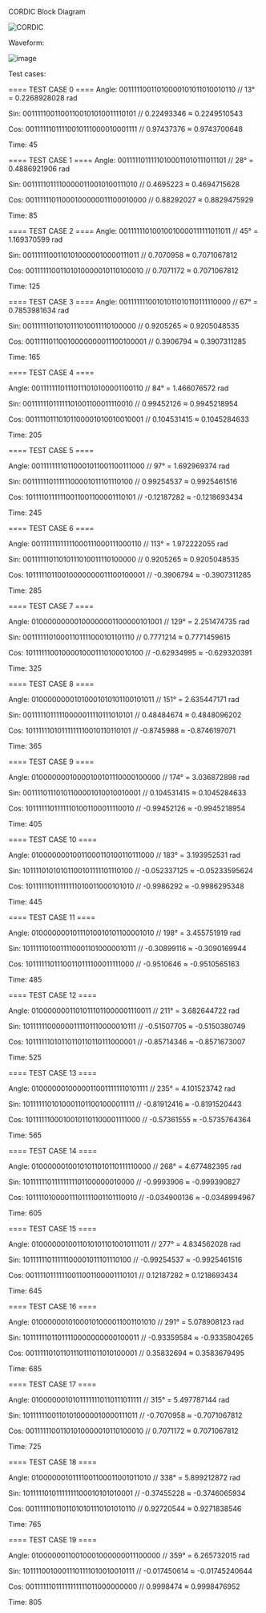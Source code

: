 CORDIC Block Diagram

![CORDIC](https://github.com/user-attachments/assets/bc674ee4-bf8f-4e39-9f3e-87fb9b07c1b2)

Waveform:

![image](https://github.com/user-attachments/assets/206a453a-a008-45b7-8278-cc5c98f5e297)

Test cases:

==== TEST CASE 0 ====
Angle: 00111110011010000101011010010110  // 13° = 0.2268928028 rad

Sin: 00111110011001100101010011110101    // 0.22493346 ≈ 0.2249510543

Cos: 00111111011110010111000010001111    // 0.97437376 ≈ 0.9743700648

Time: 45

==== TEST CASE 1 ====
Angle: 00111110111110100011010111011101  // 28° = 0.4886921906 rad

Sin: 00111110111100000110010100111010    // 0.4695223 ≈ 0.4694715628

Cos: 00111111011000100000011100010000    // 0.88292027 ≈ 0.8829475929

Time: 85

==== TEST CASE 2 ====
Angle: 00111111010010010000111111011011  // 45° = 1.169370599 rad

Sin: 00111111001101010000010000111011    // 0.7070958 ≈ 0.7071067812

Cos: 00111111001101010000010110100010    // 0.7071172 ≈ 0.7071067812

Time: 125

==== TEST CASE 3 ====
Angle: 00111111100101011010110111110000  // 67° = 0.7853981634 rad

Sin: 00111111011010111010011110100000    // 0.9205265 ≈ 0.9205048535

Cos: 00111110110010000000011100100001    // 0.3906794 ≈ 0.3907311285

Time: 165

==== TEST CASE 4 ====

Angle: 00111111101110111010100001100110  // 84° = 1.466076572 rad

Sin: 00111111011111101001100011110010    // 0.99452126 ≈ 0.9945218954

Cos: 00111101110101100001010010010001    // 0.104531415 ≈ 0.1045284633

Time: 205

==== TEST CASE 5 ====

Angle: 00111111110110001011001100111000  // 97° = 1.692969374 rad

Sin: 00111111011111100001011101110100    // 0.99254537 ≈ 0.9925461516

Cos: 10111101111110011001100001110101    // -0.12187282 ≈ -0.1218693434

Time: 245

==== TEST CASE 6 ====

Angle: 00111111111111000111000111000110  // 113° = 1.972222055 rad

Sin: 00111111011010111010011110100000    // 0.9205265 ≈ 0.9205048535

Cos: 10111110110010000000011100100001    // -0.3906794 ≈ -0.3907311285

Time: 285

==== TEST CASE 7 ====

Angle: 01000000000100000001100000101001  // 129° = 2.251474735 rad

Sin: 00111111010001101111000101101110    // 0.7771214 ≈ 0.7771459615

Cos: 10111111001000010001110100010100    // -0.62934995 ≈ -0.629320391

Time: 325

==== TEST CASE 8 ====

Angle: 01000000001010001010101100101011  // 151° = 2.635447171 rad

Sin: 00111110111110000011110111010101    // 0.48484674 ≈ 0.4848096202

Cos: 10111111010111111110010110110101    // -0.8745988 ≈ -0.8746197071

Time: 365

==== TEST CASE 9 ====

Angle: 01000000010000100101110000100000  // 174° = 3.036872898 rad

Sin: 00111101110101100001010010010001    // 0.104531415 ≈ 0.1045284633

Cos: 10111111011111101001100011110010    // -0.99452126 ≈ -0.9945218954

Time: 405

==== TEST CASE 10 ====

Angle: 01000000010011000110100110111000  // 183° = 3.193952531 rad

Sin: 10111101010101100101111101110100    // -0.052337125 ≈ -0.05233595624

Cos: 10111111011111111010011000101010    // -0.9986292 ≈ -0.9986295348

Time: 445

==== TEST CASE 11 ====

Angle: 01000000010111010010101100001010  // 198° = 3.455751919 rad

Sin: 10111110100111100011010000010111    // -0.30899116 ≈ -0.3090169944

Cos: 10111111011100110111100011111000    // -0.9510646 ≈ -0.9510565163

Time: 485

==== TEST CASE 12 ====

Angle: 01000000011010111011000001110011  // 211° = 3.682644722 rad

Sin: 10111111000000111101110000010111    // -0.51507705 ≈ -0.5150380749

Cos: 10111111010110110110110111000001    // -0.85714346 ≈ -0.8571673007

Time: 525

==== TEST CASE 13 ====

Angle: 01000000100000110011111110101111  // 235° = 4.101523742 rad

Sin: 10111111010100011011001000011111    // -0.81912416 ≈ -0.8191520443

Cos: 10111111000100101101100001111000    // -0.57361555 ≈ -0.5735764364

Time: 565

==== TEST CASE 14 ====

Angle: 01000000100101011010110111110000  // 268° = 4.677482395 rad

Sin: 10111111011111111101100000010000    // -0.9993906 ≈ -0.999390827

Cos: 10111101000011101111001101110010    // -0.034900136 ≈ -0.0348994967

Time: 605


==== TEST CASE 15 ====

Angle: 01000000100110101011010010111011  // 277° = 4.834562028 rad

Sin: 10111111011111100001011101110100    // -0.99254537 ≈ -0.9925461516

Cos: 00111101111110011001100001110101    // 0.12187282 ≈ 0.1218693434

Time: 645

==== TEST CASE 16 ====

Angle: 01000000101000101000011001101010  // 291° = 5.078908123 rad

Sin: 10111111011011110000000000100011    // -0.93359584 ≈ -0.9335804265

Cos: 00111110101101110111011010100001    // 0.35832694 ≈ 0.3583679495

Time: 685

==== TEST CASE 17 ====

Angle: 01000000101011111110110111011111  // 315° = 5.497787144 rad

Sin: 10111111001101010000010000111011    // -0.7070958 ≈ -0.7071067812

Cos: 00111111001101010000010110100010    // 0.7071172 ≈ 0.7071067812

Time: 725

==== TEST CASE 18 ====

Angle: 01000000101111001100011001011010  // 338° = 5.899212872 rad

Sin: 10111110101111111100010101010001    // -0.37455228 ≈ -0.3746065934

Cos: 00111111011011010101110101010110    // 0.92720544 ≈ 0.9271838546

Time: 765

==== TEST CASE 19 ====

Angle: 01000000110010001000000011100000  // 359° = 6.265732015 rad

Sin: 10111100100011101111010010010111    // -0.017450614 ≈ -0.01745240644

Cos: 00111111011111111111011000000000    // 0.9998474 ≈ 0.9998476952

Time: 805
